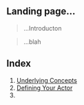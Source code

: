 

## Landing page...
> ...Introducton




> ...blah

## Index
1. [Underlying Concepts](../docs/1_concepts/concepts.md)
2. [Defining Your Actor](../docs/2.actors/your_actor.md)
3. 







